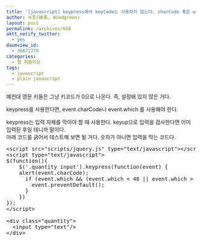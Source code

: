 ```yaml
---
title: '[javascript] keypress에서 keyCode는 사용하지 않는다. charCode 혹은 which를 사용한다.'
author: 녹풍(綠風, Windgreen)
layout: post
permalink: /archives/658
aktt_notify_twitter:
  - yes
daumview_id:
  - 36871779
categories:
  - 웹 퍼블리싱
tags:
  - javascript
  - plain javascript
---
```

예컨대 영문 키들은 그냥 키코드가 0으로 나온다. 즉, 설정돼 있지 않은 거다. <div>
  keypress를 사용한다면, event.charCode나 event.which 를 사용해야 한다.
</div>

<div>
  keypress는 입력 자체를 막아야 할 때 사용한다. keyup으로 입력을 검사한다면 이미 입력된 후일 테니까 말이다.<br />아래 코드를 긁어서 테스트해 보면 될 거다. 숫자가 아니면 입력을 막는 코드다.
</div>

<pre class="brush:html">&lt;script src="scripts/jquery.js" type="text/javascript"&gt;&lt;/script&gt;
&lt;script type="text/javascript"&gt;
$(function(){
	$(&#039;.quantity input&#039;).keypress(function(event) {
	alert(event.charCode);
	  if (event.which && (event.which &lt; 48 || event.which &gt; 57)) {
		event.preventDefault();
	  }
	})
});
&lt;/script&gt;

&lt;div class="quantity"&gt;
  &lt;input type="text"/&gt;
&lt;/div&gt;
</pre>